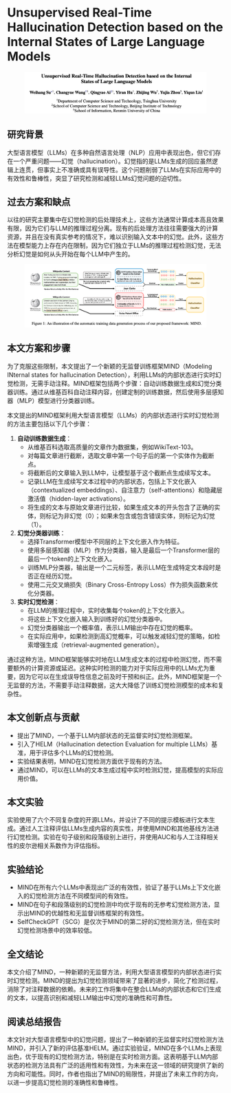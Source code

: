 # Unsupervised Real-Time Hallucination Detection based on the Internal States of Large Language Models

<figure><img src="../.gitbook/assets/image.png" alt=""><figcaption></figcaption></figure>

## 研究背景

大型语言模型（LLMs）在多种自然语言处理（NLP）应用中表现出色，但它们存在一个严重问题——幻觉（hallucination）。幻觉指的是LLMs生成的回应虽然逻辑上连贯，但事实上不准确或具有误导性。这个问题削弱了LLMs在实际应用中的有效性和鲁棒性，突显了研究检测和减轻LLMs幻觉问题的迫切性。

## 过去方案和缺点

以往的研究主要集中在幻觉检测的后处理技术上，这些方法通常计算成本高且效果有限，因为它们与LLM的推理过程分离。现有的后处理方法往往需要强大的计算资源，并且在没有真实参考的情况下，难以识别输入文本中的幻觉。此外，这些方法在模型能力上存在内在限制，因为它们独立于LLMs的推理过程检测幻觉，无法分析幻觉是如何从头开始在每个LLM中产生的。

<figure><img src="../.gitbook/assets/image (1).png" alt=""><figcaption></figcaption></figure>

## 本文方案和步骤

为了克服这些限制，本文提出了一个新颖的无监督训练框架MIND（Modeling INternal states for hallucination Detection），利用LLMs的内部状态进行实时幻觉检测，无需手动注释。MIND框架包括两个步骤：自动训练数据生成和幻觉分类器训练。通过从维基百科自动注释内容，创建定制的训练数据，然后使用多层感知器（MLP）模型进行分类器训练。



本文提出的MIND框架利用大型语言模型（LLMs）的内部状态进行实时幻觉检测的方法主要包括以下几个步骤：

1. **自动训练数据生成**：
   * 从维基百科选取高质量的文章作为数据集，例如WikiText-103。
   * 对每篇文章进行截断，选取文章中第一个句子后的第一个实体作为截断点。
   * 将截断后的文章输入到LLM中，让模型基于这个截断点生成续写文本。
   * 记录LLM在生成续写文本过程中的内部状态，包括上下文化嵌入（contextualized embeddings）、自注意力（self-attentions）和隐藏层激活值（hidden-layer activations）。
   * 将生成的文本与原始文章进行比较，如果生成文本的开头包含了正确的实体，则标记为非幻觉（0）；如果未包含或包含错误实体，则标记为幻觉（1）。
2. **幻觉分类器训练**：
   * 选择Transformer模型中不同层的上下文化嵌入作为特征。
   * 使用多层感知器（MLP）作为分类器，输入是最后一个Transformer层的最后一个token的上下文化嵌入。
   * 训练MLP分类器，输出是一个二元标签，表示LLM在生成特定文本段时是否正在经历幻觉。
   * 使用二元交叉熵损失（Binary Cross-Entropy Loss）作为损失函数来优化分类器。
3. **实时幻觉检测**：
   * 在LLM的推理过程中，实时收集每个token的上下文化嵌入。
   * 将这些上下文化嵌入输入到训练好的幻觉分类器中。
   * 幻觉分类器输出一个概率值，表示LLM输出中存在幻觉的概率。
   * 在实际应用中，如果检测到高幻觉概率，可以触发减轻幻觉的策略，如检索增强生成（retrieval-augmented generation）。

通过这种方法，MIND框架能够实时地在LLM生成文本的过程中检测幻觉，而不需要额外的计算资源或延迟。这种实时检测的能力对于实际应用中的LLMs尤为重要，因为它可以在生成误导性信息之前及时干预和纠正。此外，MIND框架是一个无监督的方法，不需要手动注释数据，这大大降低了训练幻觉检测模型的成本和复杂性。





## 本文创新点与贡献

* 提出了MIND，一个基于LLM内部状态的无监督实时幻觉检测框架。
* 引入了HELM（Hallucination detection Evaluation for multiple LLMs）基准，用于评估多个LLMs的幻觉检测。
* 实验结果表明，MIND在幻觉检测方面优于现有的方法。
* 通过MIND，可以在LLMs的文本生成过程中实时检测幻觉，提高模型的实际应用价值。

## 本文实验

实验使用了六个不同复杂度的开源LLMs，并设计了不同的提示模板进行文本生成。通过人工注释评估LLMs生成内容的真实性，并使用MIND和其他基线方法进行幻觉检测。实验在句子级别和段落级别上进行，并使用AUC和与人工注释相关性的皮尔逊相关系数作为评估指标。

## 实验结论

* MIND在所有六个LLMs中表现出广泛的有效性，验证了基于LLMs上下文化嵌入的幻觉检测方法在不同模型间的有效性。
* MIND在句子和段落级别的幻觉检测中均优于现有的无参考幻觉检测方法，显示出MIND的优越性和无监督训练框架的有效性。
* SelfCheckGPT（SCG）是仅次于MIND的第二好的幻觉检测方法，但在实时幻觉检测场景中的效率较低。

## 全文结论

本文介绍了MIND，一种新颖的无监督方法，利用大型语言模型的内部状态进行实时幻觉检测。MIND的提出为幻觉检测领域带来了显著的进步，简化了检测过程，消除了对注释数据的依赖。未来的工作将集中在整合LLMs的内部状态和它们生成的文本，以提高识别和减轻LLM输出中幻觉的准确性和可靠性。

## 阅读总结报告

本文针对大型语言模型中的幻觉问题，提出了一种新颖的无监督实时幻觉检测方法MIND，并引入了新的评估基准HELM。通过实验验证，MIND在多个LLMs上表现出色，优于现有的幻觉检测方法，特别是在实时检测方面。这表明基于LLM内部状态的检测方法具有广泛的适用性和有效性，为未来在这一领域的研究提供了新的方向和可能性。同时，作者也指出了MIND的局限性，并提出了未来工作的方向，以进一步提高幻觉检测的准确性和鲁棒性。
